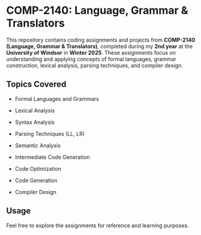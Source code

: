 # COMP-2140: Language, Grammar & Translators

This repository contains coding assignments and projects from **COMP-2140 (Language, Grammar & Translators)**, completed during my **2nd year** at the **University of Windsor** in **Winter 2025**. These assignments focus on understanding and applying concepts of formal languages, grammar construction, lexical analysis, parsing techniques, and compiler design.

## Topics Covered
- Formal Languages and Grammars
  
- Lexical Analysis
  
- Syntax Analysis

- Parsing Techniques (LL, LR)

- Semantic Analysis

- Intermediate Code Generation

- Code Optimization

- Code Generation

- Compiler Design

## Usage

Feel free to explore the assignments for reference and learning purposes.
